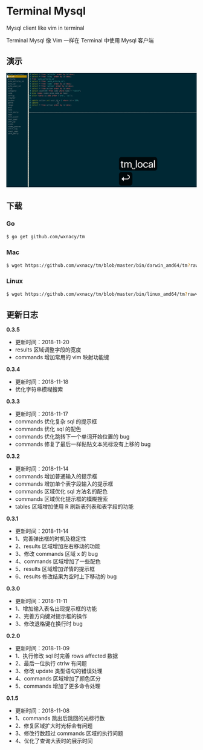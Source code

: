 # Terminal Mysql
Mysql client like vim in terminal

Terminal Mysql 像 Vim 一样在 Terminal 中使用 Mysql 客户端

## 演示

![tm](tm.gif)


## 下载

### Go

```bash
$ go get github.com/wxnacy/tm
```

### Mac

```bash
$ wget https://github.com/wxnacy/tm/blob/master/bin/darwin_amd64/tm?raw=true -O tm && chmod +x tm && mv tm /usr/local/bin
```

### Linux

```bash
$ wget https://github.com/wxnacy/tm/blob/master/bin/linux_amd64/tm?raw=true -O tm && chmod +x tm && mv tm /usr/local/bin
```


## 更新日志

**0.3.5**
- 更新时间：2018-11-20
- results 区域调整字段的宽度
- commands 增加常用的 vim 映射功能键

**0.3.4**
- 更新时间：2018-11-18
- 优化字符串模糊搜索

**0.3.3**
- 更新时间：2018-11-17
- commands 优化复杂 sql 的提示框
- commands 优化 sql 的配色
- commands 优化跳转下一个单词开始位置的 bug
- commands 修复了最后一样黏贴文本光标没有上移的 bug

**0.3.2**
- 更新时间：2018-11-14
- commands 增加普通输入的提示框
- commands 增加单个表字段输入的提示框
- commands 区域优化 sql 方法名的配色
- commands 区域优化提示框的模糊搜索
- tables 区域增加使用 R 刷新表列表和表字段的功能

**0.3.1**
- 更新时间：2018-11-14
- 1、完善弹出框的时机及稳定性
- 2、results 区域增加左右移动的功能
- 3、修改 commands 区域 x 的 bug
- 4、commands 区域增加了一些配色
- 5、results 区域增加详情的提示框
- 6、results 修改结果为空时上下移动的 bug

**0.3.0**
- 更新时间：2018-11-11
- 1、增加输入表名出现提示框的功能
- 2、完善方向键对提示框的操作
- 3、修改退格键在换行时 bug

**0.2.0**
- 更新时间：2018-11-09
- 1、执行修改 sql 时完善 rows affected 数据
- 2、最后一位执行 ctrlw 有问题
- 3、修改 update 类型语句的错误处理
- 4、commands 区域增加了颜色区分
- 5、commands 增加了更多命令处理

**0.1.5**
- 更新时间：2018-11-08
- 1、commands 跳出后跳回的光标行数
- 2、修复区域扩大时光标会有问题
- 3、修改行数超过 commands 区域的执行问题
- 4、优化了查询大表时的展示时间
